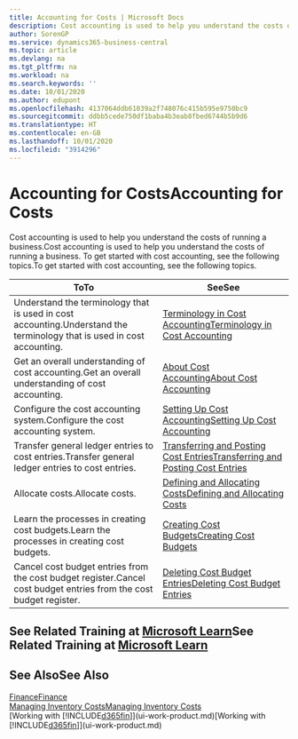 ```yaml
---
title: Accounting for Costs | Microsoft Docs
description: Cost accounting is used to help you understand the costs of running a business. To get started with cost accounting, see the following topics.
author: SorenGP
ms.service: dynamics365-business-central
ms.topic: article
ms.devlang: na
ms.tgt_pltfrm: na
ms.workload: na
ms.search.keywords: ''
ms.date: 10/01/2020
ms.author: edupont
ms.openlocfilehash: 4137064ddb61039a2f748076c415b595e9750bc9
ms.sourcegitcommit: ddbb5cede750df1baba4b3eab8fbed6744b5b9d6
ms.translationtype: HT
ms.contentlocale: en-GB
ms.lasthandoff: 10/01/2020
ms.locfileid: "3914296"
---
```

# <a name="accounting-for-costs"></a><span data-ttu-id="8bf25-104">Accounting for Costs</span><span class="sxs-lookup"><span data-stu-id="8bf25-104">Accounting for Costs</span></span>
<span data-ttu-id="8bf25-105">Cost accounting is used to help you understand the costs of running a business.</span><span class="sxs-lookup"><span data-stu-id="8bf25-105">Cost accounting is used to help you understand the costs of running a business.</span></span> <span data-ttu-id="8bf25-106">To get started with cost accounting, see the following topics.</span><span class="sxs-lookup"><span data-stu-id="8bf25-106">To get started with cost accounting, see the following topics.</span></span>  

|<span data-ttu-id="8bf25-107">To</span><span class="sxs-lookup"><span data-stu-id="8bf25-107">To</span></span>|<span data-ttu-id="8bf25-108">See</span><span class="sxs-lookup"><span data-stu-id="8bf25-108">See</span></span>|  
|--------|---------|  
|<span data-ttu-id="8bf25-109">Understand the terminology that is used in cost accounting.</span><span class="sxs-lookup"><span data-stu-id="8bf25-109">Understand the terminology that is used in cost accounting.</span></span>|[<span data-ttu-id="8bf25-110">Terminology in Cost Accounting</span><span class="sxs-lookup"><span data-stu-id="8bf25-110">Terminology in Cost Accounting</span></span>](finance-terminology-in-cost-accounting.md)|  
|<span data-ttu-id="8bf25-111">Get an overall understanding of cost accounting.</span><span class="sxs-lookup"><span data-stu-id="8bf25-111">Get an overall understanding of cost accounting.</span></span>|[<span data-ttu-id="8bf25-112">About Cost Accounting</span><span class="sxs-lookup"><span data-stu-id="8bf25-112">About Cost Accounting</span></span>](finance-about-cost-accounting.md)|  
|<span data-ttu-id="8bf25-113">Configure the cost accounting system.</span><span class="sxs-lookup"><span data-stu-id="8bf25-113">Configure the cost accounting system.</span></span>|[<span data-ttu-id="8bf25-114">Setting Up Cost Accounting</span><span class="sxs-lookup"><span data-stu-id="8bf25-114">Setting Up Cost Accounting</span></span>](finance-set-up-cost-accounting.md)|  
|<span data-ttu-id="8bf25-115">Transfer general ledger entries to cost entries.</span><span class="sxs-lookup"><span data-stu-id="8bf25-115">Transfer general ledger entries to cost entries.</span></span>|[<span data-ttu-id="8bf25-116">Transferring and Posting Cost Entries</span><span class="sxs-lookup"><span data-stu-id="8bf25-116">Transferring and Posting Cost Entries</span></span>](finance-transfer-and-post-cost-entries.md)|  
|<span data-ttu-id="8bf25-117">Allocate costs.</span><span class="sxs-lookup"><span data-stu-id="8bf25-117">Allocate costs.</span></span>|[<span data-ttu-id="8bf25-118">Defining and Allocating Costs</span><span class="sxs-lookup"><span data-stu-id="8bf25-118">Defining and Allocating Costs</span></span>](finance-define-and-allocate-costs.md)|  
|<span data-ttu-id="8bf25-119">Learn the processes in creating cost budgets.</span><span class="sxs-lookup"><span data-stu-id="8bf25-119">Learn the processes in creating cost budgets.</span></span>|[<span data-ttu-id="8bf25-120">Creating Cost Budgets</span><span class="sxs-lookup"><span data-stu-id="8bf25-120">Creating Cost Budgets</span></span>](finance-create-cost-budgets.md)|
|<span data-ttu-id="8bf25-121">Cancel cost budget entries from the cost budget register.</span><span class="sxs-lookup"><span data-stu-id="8bf25-121">Cancel cost budget entries from the cost budget register.</span></span>|[<span data-ttu-id="8bf25-122">Deleting Cost Budget Entries</span><span class="sxs-lookup"><span data-stu-id="8bf25-122">Deleting Cost Budget Entries</span></span>](finance-how-to-delete-cost-budget-entries.md)|

## <a name="see-related-training-at-microsoft-learn"></a><span data-ttu-id="8bf25-123">See Related Training at [Microsoft Learn](/learn/paths/use-cost-accounting-dynamics-365-business-central/)</span><span class="sxs-lookup"><span data-stu-id="8bf25-123">See Related Training at [Microsoft Learn](/learn/paths/use-cost-accounting-dynamics-365-business-central/)</span></span>

## <a name="see-also"></a><span data-ttu-id="8bf25-124">See Also</span><span class="sxs-lookup"><span data-stu-id="8bf25-124">See Also</span></span>  
[<span data-ttu-id="8bf25-125">Finance</span><span class="sxs-lookup"><span data-stu-id="8bf25-125">Finance</span></span>](finance.md)  
[<span data-ttu-id="8bf25-126">Managing Inventory Costs</span><span class="sxs-lookup"><span data-stu-id="8bf25-126">Managing Inventory Costs</span></span>](finance-manage-inventory-costs.md)  
<span data-ttu-id="8bf25-127">[Working with [!INCLUDE[d365fin](includes/d365fin_md.md)]](ui-work-product.md)</span><span class="sxs-lookup"><span data-stu-id="8bf25-127">[Working with [!INCLUDE[d365fin](includes/d365fin_md.md)]](ui-work-product.md)</span></span>
